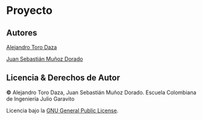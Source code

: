 # Proyecto

## Autores
[Alejandro Toro Daza](https://github.com/Skullzo)

[Juan Sebastián Muñoz Dorado](https://github.com/JuanMunozD)
## Licencia & Derechos de Autor
**©** Alejandro Toro Daza, Juan Sebastián Muñoz Dorado. Escuela Colombiana de Ingeniería Julio Garavito
      
Licencia bajo la [GNU General Public License](https://github.com/2021-1-PROYARSW-TOROCURRAMBERO/Proyecto/blob/main/LICENSE).
